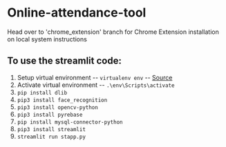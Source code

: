 # Online-attendance-tool

<updated> Head over to 'chrome_extension' branch for Chrome Extension installation on local system instructions
  
  ## To use the streamlit code:
  
  1) Setup virtual environment -- `virtualenv env` -- [Source](https://packaging.python.org/guides/installing-using-pip-and-virtual-environments/)
  2) Activate virtual environment -- `.\env\Scripts\activate`
  3) `pip install dlib`
  5) `pip3 install face_recognition`
5) `pip3 install opencv-python`
6) `pip3 install pyrebase`
7) `pip install mysql-connector-python`
8) `pip3 install streamlit`
9) `streamlit run stapp.py`
